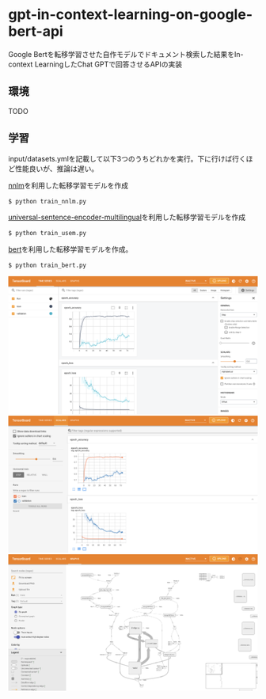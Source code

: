 # gpt-in-context-learning-on-google-bert-api
Google Bertを転移学習させた自作モデルでドキュメント検索した結果をIn-context LearningしたChat GPTで回答させるAPIの実装

## 環境

TODO

## 学習

input/datasets.ymlを記載して以下3つのうちどれかを実行。下に行けば行くほど性能良いが、推論は遅い。

[nnlm](https://tfhub.dev/google/nnlm-ja-dim128-with-normalization/2)を利用した転移学習モデルを作成

```sh
$ python train_nnlm.py
```

[universal-sentence-encoder-multilingual](https://tfhub.dev/google/universal-sentence-encoder-multilingual/3)を利用した転移学習モデルを作成

```sh
$ python train_usem.py
```

[bert](https://tfhub.dev/tensorflow/bert_multi_cased_preprocess/3)を利用した転移学習モデルを作成。

```sh
$ python train_bert.py
```

![](./assets/tborad1.png)
![](./assets/tborad2.png)
![](./assets/tborad3.png)

